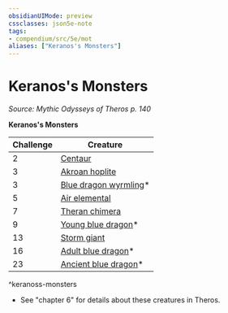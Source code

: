 ```yaml
---
obsidianUIMode: preview
cssclasses: json5e-note
tags:
- compendium/src/5e/mot
aliases: ["Keranos's Monsters"]
---
```

# Keranos's Monsters
*Source: Mythic Odysseys of Theros p. 140* 

**Keranos's Monsters**

| Challenge | Creature |
|-----------|----------|
| 2 | [Centaur](/3-Mechanics/CLI/bestiary/monstrosity/centaur.md) |
| 3 | [Akroan hoplite](/3-Mechanics/CLI/bestiary/humanoid/akroan-hoplite-mot.md) |
| 3 | [Blue dragon wyrmling](/3-Mechanics/CLI/bestiary/dragon/blue-dragon-wyrmling.md)* |
| 5 | [Air elemental](/3-Mechanics/CLI/bestiary/elemental/air-elemental.md) |
| 7 | [Theran chimera](/3-Mechanics/CLI/bestiary/monstrosity/theran-chimera-mot.md) |
| 9 | [Young blue dragon](/3-Mechanics/CLI/bestiary/dragon/young-blue-dragon.md)* |
| 13 | [Storm giant](/3-Mechanics/CLI/bestiary/giant/storm-giant.md) |
| 16 | [Adult blue dragon](/3-Mechanics/CLI/bestiary/dragon/adult-blue-dragon.md)* |
| 23 | [Ancient blue dragon](/3-Mechanics/CLI/bestiary/dragon/ancient-blue-dragon.md)* |
^keranoss-monsters

* See "chapter 6" for details about these creatures in Theros.